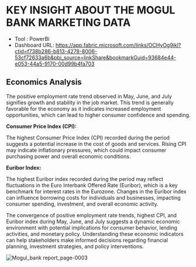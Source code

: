 # KEY INSIGHT ABOUT THE MOGUL BANK MARKETING DATA

- Tool : PowerBi
- Dashboard URL: https://app.fabric.microsoft.com/links/OCHyOg9ikl?ctid=f738b286-b813-4278-8006-53cf72633a6b&pbi_source=linkShare&bookmarkGuid=93684e44-e053-44a5-9170-00d99b4fa703


## Economics Analysis

The positive employment rate trend observed in May, June, and July signifies growth and stability in the job market.
This trend is generally favorable for the economy as it indicates increased employment opportunities, which can lead to higher consumer confidence and spending.

**Consumer Price Index (CPI):**

The highest Consumer Price Index (CPI) recorded during the period suggests a potential increase in the cost of goods and services.
Rising CPI may indicate inflationary pressures, which could impact consumer purchasing power and overall economic conditions.

**Euribor Index:**

The highest Euribor index recorded during the period may reflect fluctuations in the Euro Interbank Offered Rate (Euribor), which is a key benchmark for interest rates in the Eurozone.
Changes in the Euribor index can influence borrowing costs for individuals and businesses, impacting consumer spending, investment, and overall economic activity.


The convergence of positive employment rate trends, highest CPI, and Euribor index during May, June, and July suggests a dynamic economic environment with potential implications for consumer behavior, lending activities, and monetary policy.
Understanding these economic indicators can help stakeholders make informed decisions regarding financial planning, investment strategies, and policy interventions.

![Mogul_bank report_page-0003](https://github.com/Kejimi-data/MOGUL-BANK/assets/132764633/d985daba-9bcc-4c3d-8f2f-82475ab3709e)
